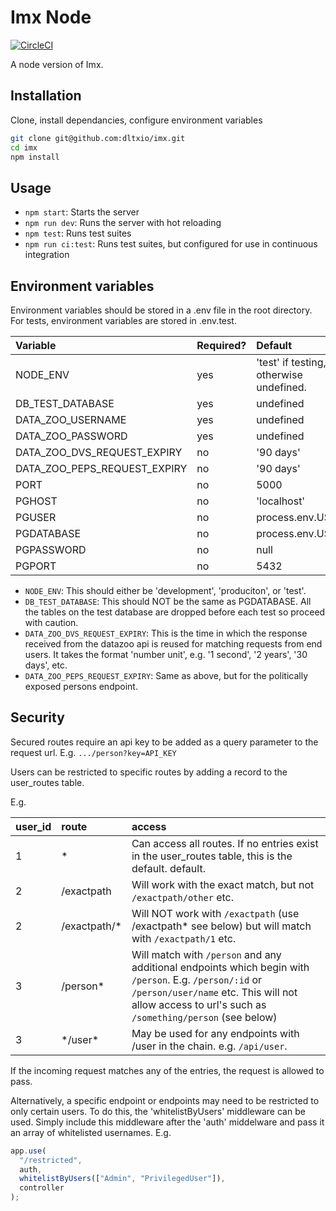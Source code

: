 # Imx Node

[![CircleCI](https://circleci.com/gh/dltxio/imx/tree/master.svg?style=svg&circle-token=957628dcd018f27fd039620506fdacf30072f8c4)](https://circleci.com/gh/dltxio/imx/tree/master)

A node version of Imx.

## Installation

Clone, install dependancies, configure environment variables

```bash
git clone git@github.com:dltxio/imx.git
cd imx
npm install
```

## Usage

- `npm start`: Starts the server
- `npm run dev`: Runs the server with hot reloading
- `npm test`: Runs test suites
- `npm run ci:test`: Runs test suites, but configured for use in continuous integration

## Environment variables

Environment variables should be stored in a .env file in the root directory. For tests, environment variables are stored in .env.test.

| Variable                     | Required? | Default                                 |
| :--------------------------- | :-------- | :-------------------------------------- |
| NODE_ENV                     | yes       | 'test' if testing, otherwise undefined. |
| DB_TEST_DATABASE             | yes       | undefined                               |
| DATA_ZOO_USERNAME            | yes       | undefined                               |
| DATA_ZOO_PASSWORD            | yes       | undefined                               |
| DATA_ZOO_DVS_REQUEST_EXPIRY  | no        | '90 days'                               |
| DATA_ZOO_PEPS_REQUEST_EXPIRY | no        | '90 days'                               |
| PORT                         | no        | 5000                                    |
| PGHOST                       | no        | 'localhost'                             |
| PGUSER                       | no        | process.env.USER                        |
| PGDATABASE                   | no        | process.env.USER                        |
| PGPASSWORD                   | no        | null                                    |
| PGPORT                       | no        | 5432                                    |

- `NODE_ENV`: This should either be 'development', 'produciton', or 'test'.
- `DB_TEST_DATABASE`: This should NOT be the same as PGDATABASE. All the tables on the test database are dropped before each test so proceed with caution.
- `DATA_ZOO_DVS_REQUEST_EXPIRY`: This is the time in which the response received from the datazoo api is reused for matching requests from end users. It takes the format 'number unit', e.g. '1 second', '2 years', '30 days', etc.
- `DATA_ZOO_PEPS_REQUEST_EXPIRY`: Same as above, but for the politically exposed persons endpoint.

## Security

Secured routes require an api key to be added as a query parameter to the request url. E.g. `.../person?key=API_KEY`

Users can be restricted to specific routes by adding a record to the user_routes table.

E.g.

| user_id | route         | access                                                                                                                                                                                                        |
| :------ | :------------ | :------------------------------------------------------------------------------------------------------------------------------------------------------------------------------------------------------------ |
| 1       | \*            | Can access all routes. If no entries exist in the user_routes table, this is the default. default.                                                                                                            |
| 2       | /exactpath    | Will work with the exact match, but not `/exactpath/other` etc.                                                                                                                                               |
| 2       | /exactpath/\* | Will NOT work with `/exactpath` (use /exactpath\* see below) but will match with `/exactpath/1` etc.                                                                                                          |
| 3       | /person\*     | Will match with `/person` and any additional endpoints which begin with `/person`. E.g. `/person/:id` or `/person/user/name` etc. This will not allow access to url's such as `/something/person` (see below) |
| 3       | \*/user\*     | May be used for any endpoints with /user in the chain. e.g. `/api/user`.                                                                                                                                      |

If the incoming request matches any of the entries, the request is allowed to pass.

Alternatively, a specific endpoint or endpoints may need to be restricted to only certain users. To do this, the 'whitelistByUsers' middleware can be used. Simply include this middleware after the 'auth' middelware and pass it an array of whitelisted usernames. E.g.

```javascript
app.use(
  "/restricted",
  auth,
  whitelistByUsers(["Admin", "PrivilegedUser"]),
  controller
);
```
